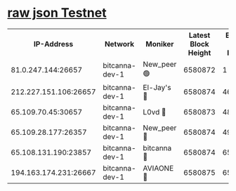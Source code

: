 [raw json Testnet](https://rpc-check.bcat.stavr.tech/bcat/rpc-bcat-result.json)
=


<table><tr><th>IP-Address</th><th>Network</th><th>Moniker</th><th>Latest Block Height</th><th>Earliest Block Height</th><th>Catching Up</th><th>Tx Index</th><th>Voting Power</th><th>Scan Time</th></tr><tr><td>81.0.247.144:26657</td><td>bitcanna-dev-1</td><td>New_peer 🟢</td><td>6580872</td><td>1</td><td>False</td><td>on</td><td>0</td><td>2024-02-24T02:27:27.365677816UTC</td></tr><tr><td>212.227.151.106:26657</td><td>bitcanna-dev-1</td><td>El-Jay's 🔴</td><td>6580874</td><td>4670391</td><td>False</td><td>on</td><td>2218164</td><td>2024-02-24T02:27:34.260533814UTC</td></tr><tr><td>65.109.70.45:30657</td><td>bitcanna-dev-1</td><td>L0vd 🔴</td><td>6580873</td><td>4828155</td><td>False</td><td>on</td><td>307920</td><td>2024-02-24T02:27:27.785579705UTC</td></tr><tr><td>65.109.28.177:26357</td><td>bitcanna-dev-1</td><td>New_peer 🔴</td><td>6580874</td><td>4952911</td><td>False</td><td>on</td><td>2237067</td><td>2024-02-24T02:27:34.680188281UTC</td></tr><tr><td>65.108.131.190:23857</td><td>bitcanna-dev-1</td><td>bitcanna 🔴</td><td>6580874</td><td>6576874</td><td>False</td><td>off</td><td>378446</td><td>2024-02-24T02:27:35.078800200UTC</td></tr><tr><td>194.163.174.231:26667</td><td>bitcanna-dev-1</td><td>AVIAONE 🔴</td><td>6580875</td><td>6578691</td><td>False</td><td>on</td><td>1949865</td><td>2024-02-24T02:27:43.637999812UTC</td></tr></table>